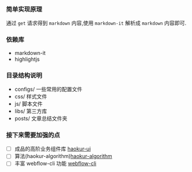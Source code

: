 ### 简单实现原理

通过 `get` 请求得到 `markdown` 内容,使用 `markdown-it` 解析成 `markdown` 内容即可.

### 依赖库

- markdown-it
- highlightjs

### 目录结构说明

- configs/ 一些常用的配置文件
- css/ 样式文件
- js/ 脚本文件
- libs/ 第三方库
- posts/ 文章总结文件夹

### 接下来需要加强的点

- [ ] 成品的高阶业务组件库 [haokur-ui](https://github.com/haokur/haokur-ui)
- [ ] 算法(haokur-algorithm)[haokur-algorithm](https://github.com/haokur/haokur-ui)
- [ ] 丰富 webflow-cli 功能 [webflow-cli](https://github.com/haokur/webflow-cli)
